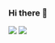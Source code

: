 ### Hi there 👋

<img src="https://img.shields.io/badge/Gmail-EA4335?style=flat&logo=appveyor&logoColor=violet"/>
<img src="https://img.shields.io/badge/Android-3DDC84?style=flat-square&logo=Android&logoColor=white"/>
<!-- <a href="" target="_blank"><img src="https://img.shields.io/badge/뱃지레이블-배경색?style=뱃지모양&logo=로고&logoColor=로고색상"/></a> -->



<!--
**jonggangplz/jonggangplz** is a ✨ _special_ ✨ repository because its `README.md` (this file) appears on your GitHub profile.

Here are some ideas to get you started:

- 🔭 I’m currently working on ...
- 🌱 I’m currently learning ...
- 👯 I’m looking to collaborate on ...
- 🤔 I’m looking for help with ...
- 💬 Ask me about ...
- 📫 How to reach me: ...
- 😄 Pronouns: ...
- ⚡ Fun fact: ...
-->
